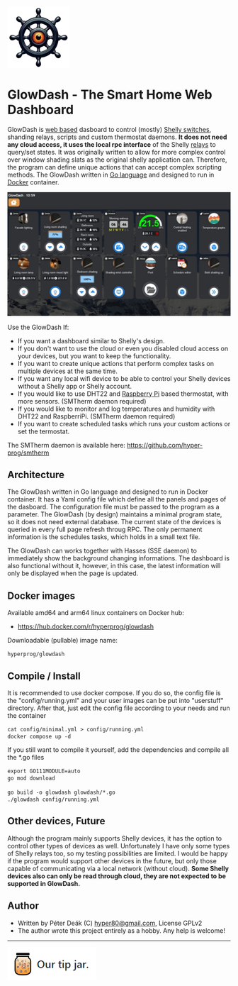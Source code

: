 ![GlowDash logo](https://raw.githubusercontent.com/hyper-prog/glowdash/master/static/glowdash_s.webp)

GlowDash - The Smart Home Web Dashboard
============================================

GlowDash is [web based](https://en.wikipedia.org/wiki/World_Wide_Web) dasboard to control (mostly) [Shelly switches](https://www.shelly.com/), shanding relays, scripts
and custom thermostat daemons. **It does not need any cloud access, it uses the local rpc interface** of
the Shelly [relays](https://en.wikipedia.org/wiki/Relay) to query/set states. It was originally written to allow for more complex control
over window shading slats as the original shelly application can.
Therefore, the program can define unique actions that can accept complex scripting methods.
The GlowDash written in [Go language](https://en.wikipedia.org/wiki/Go_(programming_language)) and designed to run in [Docker](https://en.wikipedia.org/wiki/Docker_(software)) container.

[![GlowDash screenshot](https://raw.githubusercontent.com/hyper-prog/glowdash/master/docs/images/screenshot.jpg)](https://www.youtube.com/watch?v=y1USYtkOYOk)

Use the GlowDash If:
- If you want a dashboard similar to Shelly's design.
- If you don't want to use the cloud or even you disabled cloud access on your devices, but you want to keep the functionality.
- If you want to create unique actions that perform complex tasks on multiple devices at the same time.
- If you want any local wifi device to be able to control your Shelly devices without a Shelly app or Shelly account.
- If you would like to use DHT22 and [Raspberry Pi](https://en.wikipedia.org/wiki/Raspberry_Pi) based thermostat, with more sensors. (SMTherm daemon required)
- If you would like to monitor and log temperatures and humidity with DHT22 and RaspberriPi. (SMTherm daemon required)
- If you want to create scheduled tasks which runs your custom actions or set the termostat.

The SMTherm daemon is available here: https://github.com/hyper-prog/smtherm

Architecture
-----------------
The GlowDash written in Go language and designed to run in Docker container.
It has a Yaml config file which define all the panels and pages of the dasboard.
The configuration file must be passed to the program as a parameter.
The GlowDash (by design) maintains a minimal program state, so it does not need external database.
The current state of the devices is queried in every full page refresh throug RPC.
The only permanent information is the schedules tasks, which holds in a small text file.

The GlowDash can works together with Hasses (SSE daemon) to immediately show the background changing informations.
The dashboard is also functional without it, however, in this case,
the latest information will only be displayed when the page is updated.

Docker images
-------------
Available amd64 and arm64 linux containers on Docker hub:

- https://hub.docker.com/r/hyperprog/glowdash

 Downloadable (pullable) image name:

    hyperprog/glowdash


Compile / Install
-----------------
It is recommended to use docker compose.
If you do so, the config file is the "config/running.yml" and your user images can be put into "userstuff"
directory. After that, just edit the config file according to your needs and run the container

    cat config/minimal.yml > config/running.yml
    docker compose up -d


If you still want to compile it yourself, add the dependencies and compile all the *.go files

    export GO111MODULE=auto
    go mod download

    go build -o glowdash glowdash/*.go
    ./glowdash config/running.yml

Other devices, Future
---------------------
Although the program mainly supports Shelly devices, it has the option to control other types of devices as well.
Unfortunately I have only some types of Shelly relays too, so my testing possibilities are limited.
I would be happy if the program would support other devices in the future,
but only those capable of communicating via a local network (without cloud).
**Some Shelly devices also can only be read through cloud, they are not expected to be supported in GlowDash.**

Author
------
- Written by Péter Deák (C) hyper80@gmail.com, License GPLv2
- The author wrote this project entirely as a hobby. Any help is welcome!

------

[![paypal](https://raw.githubusercontent.com/hyper-prog/glowdash/master/docs/images/tipjar.png)](https://www.paypal.com/donate/?business=EM2E9A6BZBK64&no_recurring=0&currency_code=USD) 
